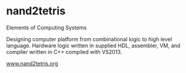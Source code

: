 # nand2tetris
Elements of Computing Systems

Designing computer platform from combinational logic to high level language.
Hardware logic written in supplied HDL, assembler, VM, and compiler written in C++ compiled with VS2013.

www.nand2tetris.org
